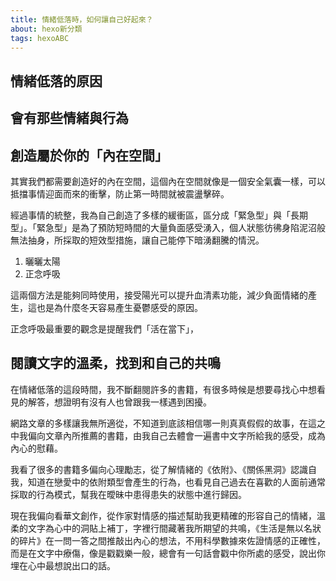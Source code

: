 ```yaml
---
title: 情緒低落時，如何讓自己好起來？
about: hexo新分類
tags: hexoABC
---
```


## 情緒低落的原因

## 會有那些情緒與行為

## 創造屬於你的「內在空間」

其實我們都需要創造好的內在空間，這個內在空間就像是一個安全氣囊一樣，可以抵擋事情迎面而來的衝擊，防止第一時間就被震盪擊碎。

經過事情的統整，我為自己創造了多樣的緩衝區，區分成「緊急型」與「長期型」。「緊急型」是為了預防短時間的大量負面感受湧入，個人狀態彷彿身陷泥沼般無法抽身，所採取的短效型措施，讓自己能停下暗湧翻騰的情況。

1. 曬曬太陽
2. 正念呼吸

這兩個方法是能夠同時使用，接受陽光可以提升血清素功能，減少負面情緒的產生，這也是為什麼冬天容易產生憂鬱感受的原因。

正念呼吸最重要的觀念是提醒我們「活在當下」，




## 閱讀文字的溫柔，找到和自己的共鳴

在情緒低落的這段時間，我不斷翻閱許多的書籍，有很多時候是想要尋找心中想看見的解答，想證明有沒有人也曾跟我一樣遇到困擾。

網路文章的多樣讓我無所適從，不知道到底該相信哪一則真真假假的故事，在這之中我偏向文章內所推薦的書籍，由我自己去體會一遍書中文字所給我的感受，成為內心的慰藉。

我看了很多的書籍多偏向心理勵志，從了解情緒的《依附》、《關係黑洞》認識自我，知道在戀愛中的依附類型會產生的行為，也看見自己過去在喜歡的人面前通常採取的行為模式，幫我在曖昧中患得患失的狀態中進行歸因。

現在我偏向看華文創作，從作家對情感的描述幫助我更精確的形容自己的情緒，溫柔的文字為心中的洞貼上補丁，字裡行間藏著我所期望的共鳴，《生活是無以名狀的碎片》在一問一答之間推敲出內心的想法，不用科學數據來佐證情感的正確性，而是在文字中療傷，像是戳戳樂一般，總會有一句話會戳中你所處的感受，說出你埋在心中最想說出口的話。



